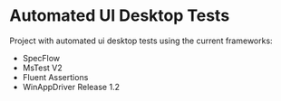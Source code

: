# Automated UI Desktop Tests

Project with automated ui desktop tests using the current frameworks: 

- SpecFlow
- MsTest V2 
- Fluent Assertions 
- WinAppDriver Release 1.2